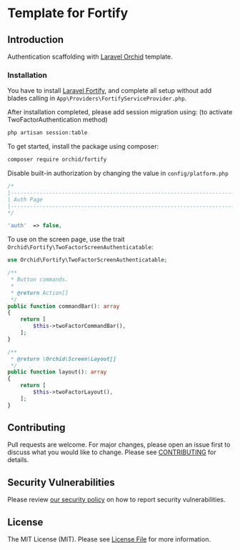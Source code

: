 # Template for Fortify

## Introduction

Authentication scaffolding with [Laravel Orchid](https://github.com/orchidsoftware/platform) template. 

### Installation

You have to install [Laravel Fortify](https://github.com/laravel/fortify), and complete all setup without add blades calling in `App\Providers\FortifyServiceProvider.php`.

After installation completed, please add session migration using:
(to activate TwoFactorAuthentication method)

```bash
php artisan session:table
```

To get started, install the package using composer:

```bash
composer require orchid/fortify
```

Disable built-in authorization by changing the value in `config/platform.php`

```php
/*
|--------------------------------------------------------------------------
| Auth Page
|--------------------------------------------------------------------------
*/

'auth'  => false,
```

To use on the screen page, use the trait `Orchid\Fortify\TwoFactorScreenAuthenticatable`:

```php
use Orchid\Fortify\TwoFactorScreenAuthenticatable;

/**
 * Button commands.
 *
 * @return Action[]
 */
public function commandBar(): array
{
    return [
        $this->twoFactorCommandBar(),
    ];
}

/**
 * @return \Orchid\Screen\Layout[]
 */
public function layout(): array
{
    return [
        $this->twoFactorLayout(),
    ];
}
```

## Contributing

Pull requests are welcome. For major changes, please open an issue first to discuss what you would like to change. Please see [CONTRIBUTING](.github/CONTRIBUTING.md) for details.

## Security Vulnerabilities

Please review [our security policy](../../security/policy) on how to report security vulnerabilities.

## License

The MIT License (MIT). Please see [License File](LICENSE.md) for more information.
